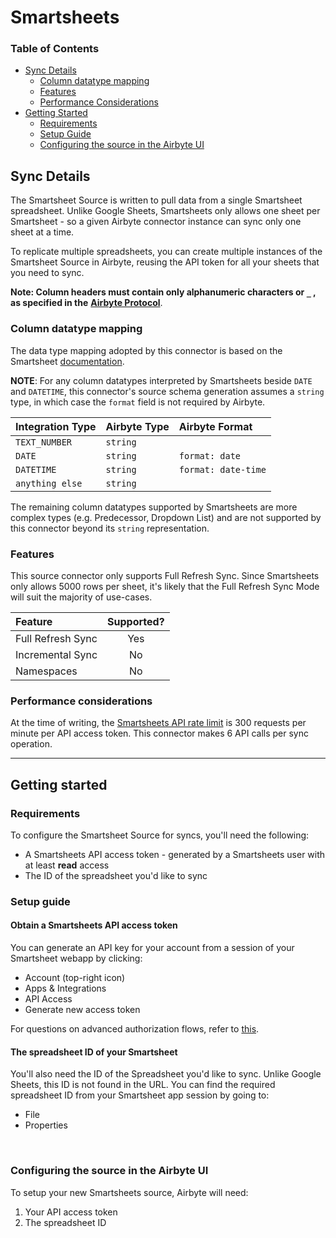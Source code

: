 # Smartsheets
### Table of Contents
- [Sync Details](#sync-details)
    - [Column datatype mapping](#column-datatype-mapping)
    - [Features](#Features)
    - [Performance Considerations](#performance-considerations)
- [Getting Started](#getting-started)
    - [Requirements](#requirements)
    - [Setup Guide](#setup-guide)
    - [Configuring the source in the Airbyte UI](#configuring-the-source-in-the-airbyte-ui)

## Sync Details
The Smartsheet Source is written to pull data from a single Smartsheet spreadsheet. Unlike Google Sheets, Smartsheets only allows one sheet per Smartsheet - so a given Airbyte connector instance can sync only one sheet at a time. 

To replicate multiple spreadsheets, you can create multiple instances of the Smartsheet Source in Airbyte, reusing the API token for all your sheets that you need to sync.

**Note: Column headers must contain only alphanumeric characters or `_` , as specified in the** [**Airbyte Protocol**](../../architecture/airbyte-specification.md).

### Column datatype mapping
The data type mapping adopted by this connector is based on the Smartsheet [documentation](https://smartsheet.redoc.ly/tag/columnsRelated#section/Column-Types). 

**NOTE**: For any column datatypes interpreted by Smartsheets beside `DATE` and `DATETIME`, this connector's source schema generation assumes a `string` type, in which case the `format` field is not required by Airbyte.

<center>

| Integration Type | Airbyte Type | Airbyte Format |
| :--- | :--- | :--- |
| `TEXT_NUMBER` | `string` |  |
| `DATE` | `string` | `format: date` |
| `DATETIME` | `string` | `format: date-time` |
| `anything else` | `string` |  |

</center>

The remaining column datatypes supported by Smartsheets are more complex types (e.g. Predecessor, Dropdown List) and are not supported by this connector beyond its `string` representation.

### Features
This source connector only supports Full Refresh Sync. Since Smartsheets only allows 5000 rows per sheet, it's likely that the Full Refresh Sync Mode will suit the majority of use-cases.

<center>

| Feature | Supported?|
| :--- | :--- |
| Full Refresh Sync | <center>Yes</center> |
| Incremental Sync | <center>No</center> |
| Namespaces | <center>No</center> |

</center>

### Performance considerations
At the time of writing, the [Smartsheets API rate limit](https://developers.smartsheet.com/blog/smartsheet-api-best-practices#:~:text=The%20Smartsheet%20API%20currently%20imposes,per%20minute%20per%20Access%20Token.) is 300 requests per minute per API access token. This connector  makes 6 API calls per sync operation.

<hr>

## Getting started
### Requirements
To configure the Smartsheet Source for syncs, you'll need the following:

* A Smartsheets API access token - generated by a Smartsheets user with at least **read** access
* The ID of the spreadsheet you'd like to sync

### Setup guide
#### Obtain a Smartsheets API access token
You can generate an API key for your account from a session of your Smartsheet webapp by clicking:

- Account (top-right icon)
- Apps & Integrations
- API Access
- Generate new access token

For questions on advanced authorization flows, refer to [this](https://www.smartsheet.com/content-center/best-practices/tips-tricks/api-getting-started).

#### The spreadsheet ID of your Smartsheet

You'll also need the ID of the Spreadsheet you'd like to sync. Unlike Google Sheets, this ID is not found in the URL. You can find the required spreadsheet ID from your Smartsheet app session by going to:
- File
- Properties
<br>

### Configuring the source in the Airbyte UI


To setup your new Smartsheets source, Airbyte will need:

1. Your API access token
2. The spreadsheet ID

